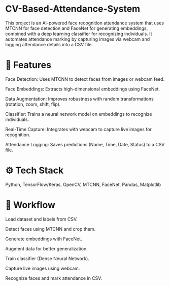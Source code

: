# CV-Based-Attendance-System

This project is an AI-powered face recognition attendance system that uses MTCNN for face detection and FaceNet for generating embeddings, combined with a deep learning classifier for recognizing individuals. It automates attendance marking by capturing images via webcam and logging attendance details into a CSV file.

# 🚀 Features

Face Detection: Uses MTCNN to detect faces from images or webcam feed.

Face Embeddings: Extracts high-dimensional embeddings using FaceNet.

Data Augmentation: Improves robustness with random transformations (rotation, zoom, shift, flip).

Classifier: Trains a neural network model on embeddings to recognize individuals.

Real-Time Capture: Integrates with webcam to capture live images for recognition.

Attendance Logging: Saves predictions (Name, Time, Date, Status) to a CSV file.

# ⚙️ Tech Stack

Python, TensorFlow/Keras, OpenCV, MTCNN, FaceNet, Pandas, Matplotlib

# 📝 Workflow

Load dataset and labels from CSV.

Detect faces using MTCNN and crop them.

Generate embeddings with FaceNet.

Augment data for better generalization.

Train classifier (Dense Neural Network).

Capture live images using webcam.

Recognize faces and mark attendance in CSV.

